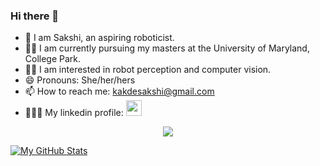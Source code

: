 ### Hi there 👋 
- 👧 I am Sakshi, an aspiring roboticist. 
- 👩‍🎓 I am currently pursuing my masters at the University of Maryland, College Park.
- 👩‍💻 I am interested in robot perception and computer vision.
- 😄 Pronouns: She/her/hers
- 📫 How to reach me: kakdesakshi@gmail.com
- 👩🏻‍💼 My linkedin profile: <a href="https://www.linkedin.com/in/sakshikakde/"><img height="25" src="https://img.shields.io/badge/LinkedIn-0077B5?style=for-the-badge&logo=linkedin&logoColor=white"></a>

<div align="center">
<img src="https://komarev.com/ghpvc/?username=sakshikakde&&style=flat-square" align="center" />
</div>




[![My GitHub Stats](https://github-readme-stats.vercel.app/api/?username=sakshikakde&count_private=true&theme=tokyonight&showicons=true)](https://github-readme-stats.vercel.app/api/?username=sakshikakde&count_private=true&theme=tokyonight&showicons=true)  

<!--
**sakshikakde/sakshikakde** is a ✨ _special_ ✨ repository because its `README.md` (this file) appears on your GitHub profile.

Here are some ideas to get you started:

- 🔭 I’m currently working on ...
- 🌱 I’m currently learning ...
- 👯 I’m looking to collaborate on ...
- 🤔 I’m looking for help with ...
- 💬 Ask me about ...
- 📫 How to reach me: ...
- 😄 Pronouns: ...
- ⚡ Fun fact: ...
-->
